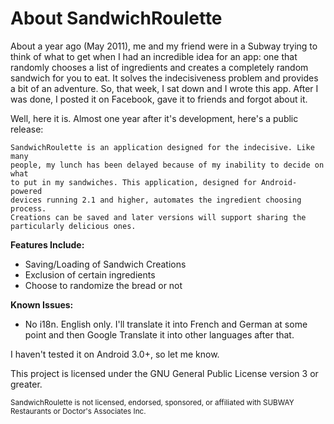 About SandwichRoulette
======================

About a year ago (May 2011), me and my friend were in a Subway trying to think of what to get when I had an incredible idea for an app: one that randomly chooses a list of ingredients and creates a completely random sandwich for you to eat. It solves the indecisiveness problem and provides a bit of an adventure. So, that week, I sat down and I wrote this app. After I was done, I posted it on Facebook, gave it to friends and forgot about it.

Well, here it is. Almost one year after it's development, here's a public release:

	SandwichRoulette is an application designed for the indecisive. Like many 
	people, my lunch has been delayed because of my inability to decide on what
	to put in my sandwiches. This application, designed for Android-powered 
	devices running 2.1 and higher, automates the ingredient choosing process. 
	Creations can be saved and later versions will support sharing the 
	particularly delicious ones.

**Features Include:**
*  Saving/Loading of Sandwich Creations
*  Exclusion of certain ingredients
*  Choose to randomize the bread or not

**Known Issues:**
*  No i18n. English only. I'll translate it into French and German at some point and then Google Translate it into other languages after that.

I haven't tested it on Android 3.0+, so let me know.

This project is licensed under the GNU General Public License version 3 or greater.

<small>SandwichRoulette is not licensed, endorsed, sponsored, or affiliated with SUBWAY Restaurants or Doctor's Associates Inc.</small>
